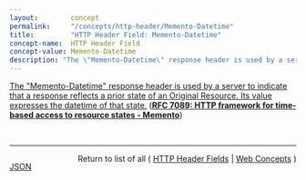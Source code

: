 ```yaml
---
layout:        concept
permalink:     "/concepts/http-header/Memento-Datetime"
title:         "HTTP Header Field: Memento-Datetime"
concept-name:  HTTP Header Field
concept-value: Memento-Datetime
description: "The \"Memento-Datetime\" response header is used by a server to indicate that a response reflects a prior state of an Original Resource. Its value expresses the datetime of that state."
---
```


[The "Memento-Datetime" response header is used by a server to indicate that a response reflects a prior state of an Original Resource. Its value expresses the datetime of that state.](https://datatracker.ietf.org/doc/html/rfc7089#section-2.1.1 "Read documentation for HTTP Header Field &#34;Memento-Datetime&#34;") (**[RFC 7089: HTTP framework for time-based access to resource states - Memento](/specs/IETF/RFC/7089 "The HTTP-based Memento framework bridges the present and past Web. It facilitates obtaining representations of prior states of a given resource by introducing datetime negotiation and TimeMaps. Datetime negotiation is a variation on content negotiation that leverages the given resource's URI and a user agent's preferred datetime. TimeMaps are lists that enumerate URIs of resources that encapsulate prior states of the given resource. The framework also facilitates recognizing a resource that encapsulates a frozen prior state of another resource.")**)

<br/>
<hr/>

<p style="float : left"><a href="./Memento-Datetime.json" title="JSON representing this particular Web Concept value">JSON</a></p>
<p style="text-align: right">Return to list of all ( <a href="../http-header/">HTTP Header Fields</a> | <a href="../">Web Concepts</a> )</p>
